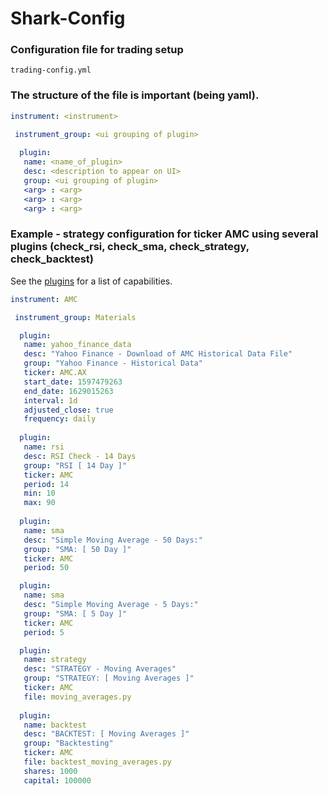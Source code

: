 # Shark-Config

### Configuration file for trading setup 

```
trading-config.yml
```

### The structure of the file is important (being yaml).

```yaml
instrument: <instrument>

 instrument_group: <ui grouping of plugin>
     
  plugin:
   name: <name_of_plugin>
   desc: <description to appear on UI>
   group: <ui grouping of plugin>
   <arg> : <arg>
   <arg> : <arg>
   <arg> : <arg>
```

### Example - strategy configuration for ticker AMC using several plugins (check_rsi, check_sma, check_strategy, check_backtest)

See the [plugins](https://github.com/danielneil/Shark/blob/main/doc/README.PLUGINS.md) for a list of capabilities.

```yaml
instrument: AMC

 instrument_group: Materials

  plugin:
   name: yahoo_finance_data
   desc: "Yahoo Finance - Download of AMC Historical Data File"
   group: "Yahoo Finance - Historical Data"  
   ticker: AMC.AX
   start_date: 1597479263
   end_date: 1629015263
   interval: 1d
   adjusted_close: true 
   frequency: daily
   
  plugin:
   name: rsi
   desc: RSI Check - 14 Days
   group: "RSI [ 14 Day ]"
   ticker: AMC
   period: 14
   min: 10
   max: 90
     
  plugin:
   name: sma
   desc: "Simple Moving Average - 50 Days:"
   group: "SMA: [ 50 Day ]" 
   ticker: AMC
   period: 50

  plugin:
   name: sma
   desc: "Simple Moving Average - 5 Days:"
   group: "SMA: [ 5 Day ]"
   ticker: AMC
   period: 5

  plugin:
   name: strategy
   desc: "STRATEGY - Moving Averages"
   group: "STRATEGY: [ Moving Averages ]"  
   ticker: AMC
   file: moving_averages.py
   
  plugin:
   name: backtest
   desc: "BACKTEST: [ Moving Averages ]"
   group: "Backtesting" 
   ticker: AMC
   file: backtest_moving_averages.py
   shares: 1000
   capital: 100000
```
